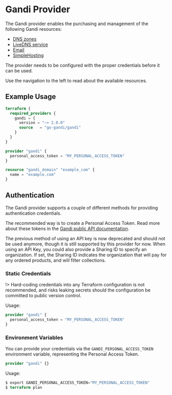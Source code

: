 # Gandi Provider

The Gandi provider enables the purchasing and management of the
following Gandi resources:

- [DNS zones](https://api.gandi.net/docs/domains/)
- [LiveDNS service](https://api.gandi.net/docs/livedns/)
- [Email](https://api.gandi.net/docs/email/)
- [SimpleHosting](https://api.gandi.net/docs/simplehosting/)

The provider needs to be configured with the proper credentials before it can be used.

Use the navigation to the left to read about the available resources.

## Example Usage

```terraform
terraform {
  required_providers {
    gandi = {
      version = "~> 2.0.0"
      source   = "go-gandi/gandi"
    }
  }
}

provider "gandi" {
  personal_access_token = "MY_PERSONAL_ACCESS_TOKEN"
}

resource "gandi_domain" "example_com" {
  name = "example.com"
}
```

## Authentication

The Gandi provider supports a couple of different methods for providing authentication credentials.

The recommended way is to create a Personal Access Token. Read more about these tokens in the [Gandi public API documentation](https://api.gandi.net/docs/authentication/).

The previous method of using an API key is now deprecated and should not be used anymore, though it is still supported by this provider for now. When using an API Key, you could also provide a Sharing ID to specify an organization. If set, the Sharing ID indicates the organization that will pay for any ordered products, and will filter collections.

### Static Credentials

!> Hard-coding credentials into any Terraform configuration is not recommended, and risks leaking secrets should the configuration be committed to public version control.

Usage:

```terraform
provider "gandi" {
  personal_access_token = "MY_PERSONAL_ACCESS_TOKEN"
}
```

### Environment Variables

You can provide your credentials via the `GANDI_PERSONAL_ACCESS_TOKEN` environment variable, representing the Personal Access Token.

```terraform
provider "gandi" {}
```

Usage:

```terraform
$ export GANDI_PERSONAL_ACCESS_TOKEN="MY_PERSONAL_ACCESS_TOKEN"
$ terraform plan
```
